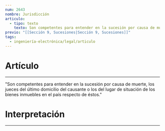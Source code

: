 ```yaml
---
num: 2643
nombre: Jurisdicción
articulo:
  - tipo: texto
    texto: Son competentes para entender en la sucesión por causa de muerte, los jueces del último domicilio del causante o los del lugar de situación de los bienes inmuebles en el país respecto de éstos.
previo: "[[Sección 9, Sucesiones|Sección 9, Sucesiones]]"
tags:
  - ingeniería-electrónica/legal/articulo
---
```

# Artículo
---
"Son competentes para entender en la sucesión por causa de muerte, los jueces del último domicilio del causante o los del lugar de situación de los bienes inmuebles en el país respecto de éstos."

# Interpretación
---
